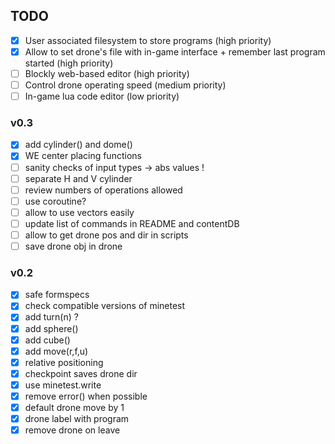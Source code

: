 ## TODO

- [x] User associated filesystem to store programs (high priority)
- [x] Allow to set drone's file with in-game interface + remember last program started (high priority)
- [ ] Blockly web-based editor (high priority)
- [ ] Control drone operating speed (medium priority)
- [ ] In-game lua code editor (low priority)

### v0.3

- [x] add cylinder() and dome()
- [x] WE center placing functions
- [ ] sanity checks of input types -> abs values !
- [ ] separate H and V cylinder
- [ ] review numbers of operations allowed
- [ ] use coroutine?
- [ ] allow to use vectors easily
- [ ] update list of commands in README and contentDB
- [ ] allow to get drone pos and dir in scripts
- [ ] save drone obj in drone

### v0.2

- [x] safe formspecs
- [x] check compatible versions of minetest
- [x] add turn(n) ?
- [x] add sphere()
- [x] add cube()
- [x] add move(r,f,u)
- [x] relative positioning
- [x] checkpoint saves drone dir
- [x] use minetest.write
- [x] remove error() when possible
- [x] default drone move by 1
- [x] drone label with program
- [x] remove drone on leave